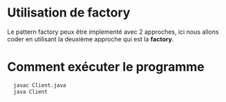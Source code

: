 # Utilisation de factory

Le pattern factory peux être implementé avec 2 approches, ici nous allons coder en utilisant la deuxième approche qui est la **factory**.

# Comment exécuter le programme

```bash
  javac Client.java
  java Client
```
